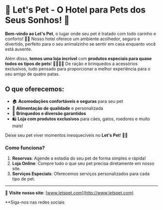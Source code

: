 # 🐾 **Let's Pet - O Hotel para Pets dos Seus Sonhos!** 🐾

**Bem-vindo ao Let's Pet**, o lugar onde seu pet é tratado com todo carinho e conforto! 🏨💖 Nosso hotel oferece um ambiente acolhedor, seguro e divertido, perfeito para o seu animalzinho se sentir em casa enquanto você está ausente.

Além disso, **temos uma loja incrível** com **produtos especiais para quase todos os tipos de pets**! 🛒🐶🐱🐰 De ração e brinquedos a acessórios exclusivos, tudo pensado para proporcionar a melhor experiência para o seu amigo de quatro patas.

## O que oferecemos:
- 🏠 **Acomodações confortáveis e seguras** para seu pet
- 🍖 **Alimentação de qualidade** e personalizada
- 🧸 **Brinquedos e diversão garantidos**
- 🛍️ **Loja com produtos exclusivos** para cães, gatos, roedores e muito mais!

Deixe seu pet viver momentos inesquecíveis no **Let's Pet**! 🌟💕

### Como funciona?
1. **Reservas**: Agende a estadia do seu pet de forma simples e rápida!
2. **Loja Online**: Compre tudo o que seu pet precisa diretamente em nosso site.
3. **Serviços Especiais**: Oferecemos serviços personalizados para cada tipo de pet.

---

🔗 **Visite nosso site**: [www.letspet.com](http://www.letspet.com)

**Siga-nos nas redes sociais
